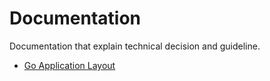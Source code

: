 # Documentation
Documentation that explain technical decision and guideline. 

 - [Go Application Layout](go-application-layout.md)
